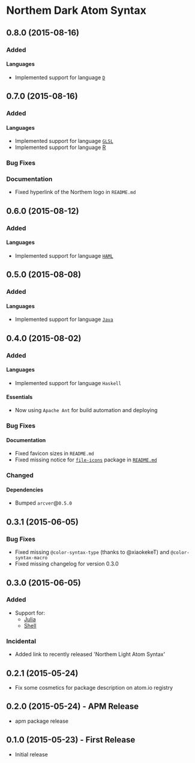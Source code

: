 Northem Dark Atom Syntax
========================

## 0.8.0 (2015-08-16)
### Added
#### Languages
  * Implemented support for language [`D`](https://atom.io/packages/language-d)

## 0.7.0 (2015-08-16)
### Added
#### Languages
  * Implemented support for language [`GLSL`](https://atom.io/packages/language-glsl)
  * Implemented support for language [R](https://atom.io/packages/language-r)

### Bug Fixes
### Documentation
  * Fixed hyperlink of the Northem logo in `README.md`

## 0.6.0 (2015-08-12)
### Added
#### Languages
  * Implemented support for language [`HAML`](https://atom.io/packages/language-haml)

## 0.5.0 (2015-08-08)
### Added
#### Languages
  * Implemented support for language [`Java`](https://atom.io/packages/language-java)

## 0.4.0 (2015-08-02)
### Added
#### Languages
  * Implemented support for language `Haskell`
#### Essentials
  * Now using `Apache Ant` for build automation and deploying
### Bug Fixes
#### Documentation
  * Fixed favicon sizes in `README.md`
  * Fixed missing notice for [`file-icons`](https://atom.io/packages/file-icons) package in [`README.md`](README.md)
### Changed
#### Dependencies
  * Bumped `arcver`@`0.5.0`

## 0.3.1 (2015-06-05)
### Bug Fixes
  * Fixed missing `@color-syntax-type` (thanks to @xiaokekeT) and `@color-syntax-macro`
  * Fixed missing changelog for version 0.3.0

## 0.3.0 (2015-06-05)
### Added
  * Support for:  
    * [Julia](https://atom.io/packages/language-julia)
    * [Shell](https://atom.io/packages/language-shellscript)

### Incidental
  * Added link to recently released 'Northem Light Atom Syntax'

## 0.2.1 (2015-05-24)
* Fix some cosmetics for package description on atom.io registry

## 0.2.0 (2015-05-24) - APM Release
* apm package release

## 0.1.0 (2015-05-23) - First Release
* Initial release

